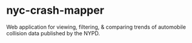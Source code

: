 # nyc-crash-mapper
Web application for viewing, filtering, &amp; comparing trends of automobile collision data published by the NYPD.
